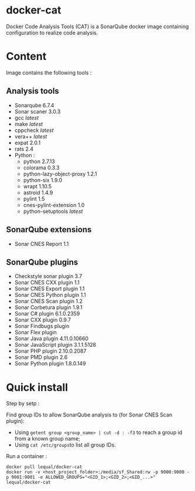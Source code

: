# docker-cat
Docker Code Analysis Tools (CAT) is a SonarQube docker image containing configuration to realize code analysis.

# Content
Image contains the following tools : 

## Analysis tools
- Sonarqube 6.7.4
- Sonar scaner 3.0.3
- gcc *latest*
- make *latest*
- cppcheck *latest*
- vera++ *latest*
- expat 2.0.1
- rats 2.4  
- Python :
  - python 2.7.13 
  - colorama 0.3.3
  - python-lazy-object-proxy 1.2.1
  - python-six 1.9.0
  - wrapt 1.10.5
  - astroid 1.4.9
  - pylint 1.5
  - cnes-pylint-extension 1.0
  - python-setuptools *latest*

## SonarQube extensions
- Sonar CNES Report 1.1

## SonarQube plugins
- Checkstyle sonar plugin 3.7
- Sonar CNES CXX plugin 1.1
- Sonar CNES Export plugin 1.1
- Sonar CNES Python plugin 1.1
- Sonar CNES Scan plugin 1.2
- Sonar Corbetura plugin 1.9.1
- Sonar C# plugin 6.1.0.2359
- Sonar CXX plugin 0.9.7
- Sonar Findbugs plugin
- Sonar Flex plugin
- Sonar Java plugin 4.11.0.10660
- Sonar JavaScript plugin 3.1.1.5128
- Sonar PHP plugin 2.10.0.2087
- Sonar PMD plugin 2.6
- Sonar Python plugin 1.8.0.149


# Quick install
Step by setp : 

Find group IDs to allow SonarQube analysis to (for Sonar CNES Scan plugin):
* Using `getent group <group_name> | cut -d : -f3` to reach a group id from a known group name;
* Using `cat /etc/groups`to list all group IDs.

Run a container :
```
docker pull lequal/docker-cat
docker run -v <host_project_folder>:/media/sf_Shared:rw -p 9000:9000 -p 9001:9001 -e ALLOWED_GROUPS="<GID_1>;<GID_2>;<GID_...>" lequal/docker-cat
```
